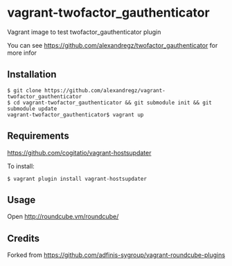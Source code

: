 vagrant-twofactor_gauthenticator
================================

Vagrant image to test twofactor_gauthenticator plugin

You can see https://github.com/alexandregz/twofactor_gauthenticator for more infor

Installation
------------
```
$ git clone https://github.com/alexandregz/vagrant-twofactor_gauthenticator
$ cd vagrant-twofactor_gauthenticator && git submodule init && git submodule update
vagrant-twofactor_gauthenticator$ vagrant up
```

Requirements
------------
https://github.com/cogitatio/vagrant-hostsupdater

To install:

```
$ vagrant plugin install vagrant-hostsupdater
```

Usage
-----
Open http://roundcube.vm/roundcube/


Credits
-------
Forked from https://github.com/adfinis-sygroup/vagrant-roundcube-plugins
